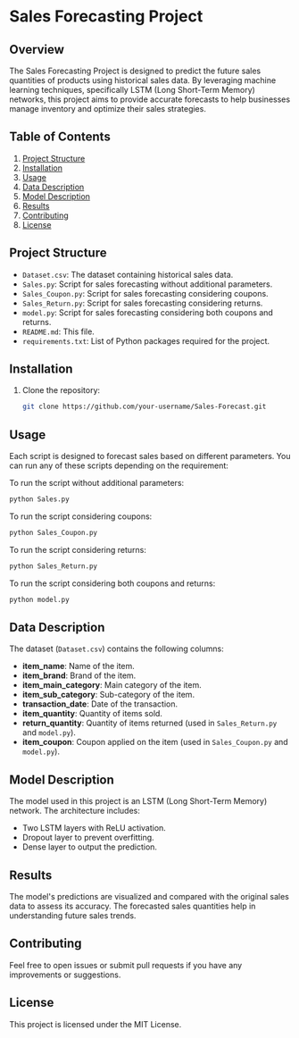 # Sales Forecasting Project

## Overview
The Sales Forecasting Project is designed to predict the future sales quantities of products using historical sales data. By leveraging machine learning techniques, specifically LSTM (Long Short-Term Memory) networks, this project aims to provide accurate forecasts to help businesses manage inventory and optimize their sales strategies.

## Table of Contents
1. [Project Structure](#project-structure)
2. [Installation](#installation)
3. [Usage](#usage)
4. [Data Description](#data-description)
5. [Model Description](#model-description)
6. [Results](#results)
7. [Contributing](#contributing)
8. [License](#license)

## Project Structure
- `Dataset.csv`: The dataset containing historical sales data.
- `Sales.py`: Script for sales forecasting without additional parameters.
- `Sales_Coupon.py`: Script for sales forecasting considering coupons.
- `Sales_Return.py`: Script for sales forecasting considering returns.
- `model.py`: Script for sales forecasting considering both coupons and returns.
- `README.md`: This file.
- `requirements.txt`: List of Python packages required for the project.

## Installation
1. Clone the repository:
   ```bash
   git clone https://github.com/your-username/Sales-Forecast.git


## Usage
Each script is designed to forecast sales based on different parameters. You can run any of these scripts depending on the requirement:

To run the script without additional parameters:

```bash
python Sales.py
```

To run the script considering coupons:

```bash
python Sales_Coupon.py
```

To run the script considering returns:
```bash
python Sales_Return.py
```
To run the script considering both coupons and returns:
```bash
python model.py
```

## Data Description

The dataset (`Dataset.csv`) contains the following columns:

- **item_name**: Name of the item.
- **item_brand**: Brand of the item.
- **item_main_category**: Main category of the item.
- **item_sub_category**: Sub-category of the item.
- **transaction_date**: Date of the transaction.
- **item_quantity**: Quantity of items sold.
- **return_quantity**: Quantity of items returned (used in `Sales_Return.py` and `model.py`).
- **item_coupon**: Coupon applied on the item (used in `Sales_Coupon.py` and `model.py`).

## Model Description

The model used in this project is an LSTM (Long Short-Term Memory) network. The architecture includes:

- Two LSTM layers with ReLU activation.
- Dropout layer to prevent overfitting.
- Dense layer to output the prediction.

## Results

The model's predictions are visualized and compared with the original sales data to assess its accuracy. The forecasted sales quantities help in understanding future sales trends.

## Contributing

Feel free to open issues or submit pull requests if you have any improvements or suggestions.


## License
This project is licensed under the MIT License.



